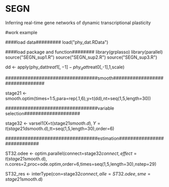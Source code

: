 # SEGN
 Inferring real-time gene networks of dynamic transcriptional plasticity
 
 #work example
 
 
 ####load data#########
load("phy_dat.RData")

####load package and function########
library(grplasso)
library(parallel)
source("SEGN_sup1.R")
source("SEGN_sup2.R")
source("SEGN_sup3.R")



dd <- apply(phy_dat$treat1[,-1]-phy_dat$treat0[,-1],1,scale)

#################################smooth################################

stage21 <- smooth.optim(times=1:5,para=rep(.1,6),y=t(dd),nt=seq(1,5,length=30))

#################################variable selection####################

stage32 <- varsel1(X=t(stage21$smooth.d),Y=t(stage21$dsmooth.d),tt=seq(1,5,length=30),order=6)

#################################estimation############################

ST32.odee <- optim.parallel(connect=stage32$connect,effect=t(stage21$smooth.d),
                            n.cores=2,proc=ode.optim,order=6,times=seq(1,5,length=30),nstep=29)

ST32_res <- interType(con=stage32$connect,alle=ST32.odee,sme=stage21$smooth.d)


